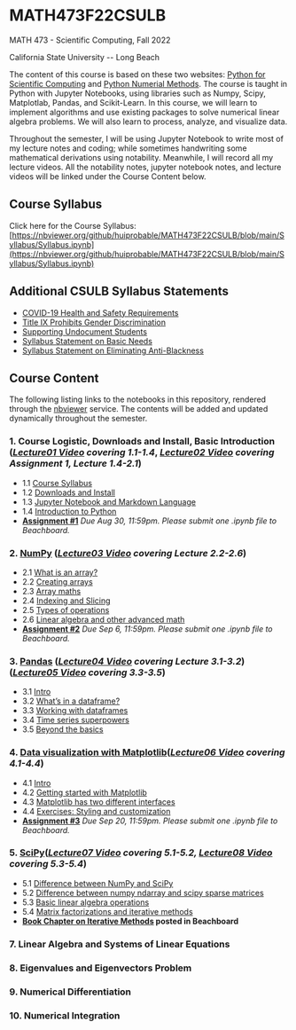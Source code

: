 # MATH473F22CSULB

MATH 473 - Scientific Computing, Fall 2022

California State University -- Long Beach

The content of this course is based on these two websites: [Python for Scientific Computing](https://aaltoscicomp.github.io/python-for-scicomp/) and [Python Numerial Methods](https://pythonnumericalmethods.berkeley.edu/notebooks/index.html). The course is taught in Python with Jupyter Notebooks, using libraries such as Numpy, Scipy, Matplotlab, Pandas, and Scikit-Learn. In this course, we will learn to implement algorithms and use existing packages to solve numerical linear algebra problems. We will also learn to process, analyze, and visualize data. 

Throughout the semester, I will be using Jupyter Notebook to write most of my lecture notes and coding; while sometimes handwriting some mathematical derivations using notability. Meanwhile, I will record all my lecture videos. All the notability notes, jupyter notebook notes, and lecture videos will be linked under the Course Content below. 

## Course Syllabus

Click here for the Course Syllabus: [https://nbviewer.org/github/huiprobable/MATH473F22CSULB/blob/main/Syllabus/Syllabus.ipynb](https://nbviewer.org/github/huiprobable/MATH473F22CSULB/blob/main/Syllabus/Syllabus.ipynb)

## Additional CSULB Syllabus Statements

* [COVID-19 Health and Safety Requirements](https://nbviewer.org/github/huiprobable/MATH473F22CSULB/blob/main/Syllabus/Syllabus.ipynb#COVID-19-Health-and-Safety-Requirements)
* [Title IX Prohibits Gender Discrimination](https://nbviewer.org/github/huiprobable/MATH473F22CSULB/blob/main/Syllabus/Syllabus.ipynb#Title-IX-Prohibits-Gender-Discrimination)
* [Supporting Undocument Students](https://nbviewer.org/github/huiprobable/MATH473F22CSULB/blob/main/Syllabus/Syllabus.ipynb#Supporting-Undocument-Students)
* [Syllabus Statement on Basic Needs](https://nbviewer.org/github/huiprobable/MATH473F22CSULB/blob/main/Syllabus/Syllabus.ipynb#Syllabus-Statement-on-Basic-Needs)
* [Syllabus Statement on Eliminating Anti-Blackness](https://nbviewer.org/github/huiprobable/MATH473F22CSULB/blob/main/Syllabus/Syllabus.ipynb#Syllabus-Statement-on-Eliminating-Anti-Blackness)

## Course Content

The following listing links to the notebooks in this repository, rendered through the [nbviewer](http://nbviewer.jupyter.org) service. The contents will be added and updated dynamically throughout the semester. 

### 1. Course Logistic, Downloads and Install, Basic Introduction (*[Lecture01 Video](https://csulb-my.sharepoint.com/:v:/g/personal/paul_sun_csulb_edu/EVOFyfq7cvRHuz-GqE0VEIABppFvKUdYmINOUTNAcKUV0w?e=aAfufc) covering 1.1-1.4*, *[Lecture02 Video](https://csulb-my.sharepoint.com/:v:/g/personal/paul_sun_csulb_edu/EbVot__GVBxGj1ZT21iPNbMBsFCgczzqqYPe9cQqHg8LbQ?e=uz7xZV) covering Assignment 1, Lecture 1.4-2.1*)
* 1.1 [Course Syllabus](https://nbviewer.org/github/huiprobable/MATH473F22CSULB/blob/main/Syllabus/Syllabus.ipynb)
* 1.2 [Downloads and Install](https://nbviewer.org/github/huiprobable/MATH473F22CSULB/blob/main/Lectures/Downloads.ipynb)
* 1.3 [Jupyter Notebook and Markdown Language](https://nbviewer.org/github/huiprobable/MATH473F22CSULB/blob/main/Lectures/Markdown.ipynb)
* 1.4 [Introduction to Python](https://nbviewer.org/github/huiprobable/MATH473F22CSULB/blob/main/Lectures/Lec01.ipynb)
* **[Assignment #1](https://nbviewer.org/github/huiprobable/MATH473F22CSULB/blob/main/Assignments/Assignment01.ipynb)** *Due Aug 30, 11:59pm. Please submit one .ipynb file to Beachboard.*

### 2. [NumPy](https://nbviewer.org/github/huiprobable/MATH473F22CSULB/blob/main/Lectures/Lec02_numPy.ipynb) (*[Lecture03 Video](https://csulb-my.sharepoint.com/:v:/g/personal/paul_sun_csulb_edu/EQC8MRLbygZOjbo7NMkV8G8BA153H0iaPsTYDjgh8CRG9Q?e=wY2atD) covering Lecture 2.2-2.6*)
* 2.1 [What is an array?](https://nbviewer.org/github/huiprobable/MATH473F22CSULB/blob/main/Lectures/Lec02_numPy.ipynb#What-is-an-array?)
* 2.2 [Creating arrays](https://nbviewer.org/github/huiprobable/MATH473F22CSULB/blob/main/Lectures/Lec02_numPy.ipynb#Creating-arrays)
* 2.3 [Array maths](https://nbviewer.org/github/huiprobable/MATH473F22CSULB/blob/main/Lectures/Lec02_numPy.ipynb#Array-maths)
* 2.4 [Indexing and Slicing](https://nbviewer.org/github/huiprobable/MATH473F22CSULB/blob/main/Lectures/Lec02_numPy.ipynb#Indexing-and-Slicing)
* 2.5 [Types of operations](https://nbviewer.org/github/huiprobable/MATH473F22CSULB/blob/main/Lectures/Lec02_numPy.ipynb#Types-of-oper5tions)
* 2.6 [Linear algebra and other advanced math](https://nbviewer.org/github/huiprobable/MATH473F22CSULB/blob/main/Lectures/Lec02_numPy.ipynb#Linear-algebra-and-other-advanced-math)
* **[Assignment #2](https://nbviewer.org/github/huiprobable/MATH473F22CSULB/blob/main/Assignments/Assignment02.ipynb)** *Due Sep 6, 11:59pm. Please submit one .ipynb file to Beachboard.*

### 3. [Pandas](https://nbviewer.org/github/huiprobable/MATH473F22CSULB/blob/main/Lectures/Lec03_pandas.ipynb) (*[Lecture04 Video](https://csulb-my.sharepoint.com/:v:/g/personal/paul_sun_csulb_edu/EQY27uwpy7pPt14TY1cvHIIB0U4J7uBX_CbvEYxFMjZPow?e=tH5KjW) covering Lecture 3.1-3.2*)(*[Lecture05 Video](https://csulb-my.sharepoint.com/:v:/g/personal/paul_sun_csulb_edu/ETViGa4UB9hOlCQWfyH-howB-GyDWmLtLeZF0IN14K1rUQ?e=csPN3j) covering 3.3-3.5*)
* 3.1 [Intro](https://nbviewer.org/github/huiprobable/MATH473F22CSULB/blob/main/Lectures/Lec03_pandas.ipynb#Questions:)
* 3.2 [What’s in a dataframe?](https://nbviewer.org/github/huiprobable/MATH473F22CSULB/blob/main/Lectures/Lec03_pandas.ipynb#What’s-in-a-dataframe?)
* 3.3 [Working with dataframes](https://nbviewer.org/github/huiprobable/MATH473F22CSULB/blob/main/Lectures/Lec03_pandas.ipynb#Working-with-dataframes)
* 3.4 [Time series superpowers](https://nbviewer.org/github/huiprobable/MATH473F22CSULB/blob/main/Lectures/Lec03_pandas.ipynb#Time-series-superpowers)
* 3.5 [Beyond the basics](https://nbviewer.org/github/huiprobable/MATH473F22CSULB/blob/main/Lectures/Lec03_pandas.ipynb#Beyond-the-basics)

### 4. [Data visualization with Matplotlib](https://nbviewer.org/github/huiprobable/MATH473F22CSULB/blob/main/Lectures/Lec04_Matplotlib.ipynb)(*[Lecture06 Video](https://csulb-my.sharepoint.com/:v:/g/personal/paul_sun_csulb_edu/EbmE5LGbQHZBq3EbhyxyxrIBDkfsqU7uzLSVityBu2vwXw?e=hR2ltU) covering 4.1-4.4*)
* 4.1 [Intro](https://nbviewer.org/github/huiprobable/MATH473F22CSULB/blob/main/Lectures/Lec04_Matplotlib.ipynb#Questions)
* 4.2 [Getting started with Matplotlib](https://nbviewer.org/github/huiprobable/MATH473F22CSULB/blob/main/Lectures/Lec04_Matplotlib.ipynb#Getting_started_with_Matplotlib)
* 4.3 [Matplotlib has two different interfaces](https://nbviewer.org/github/huiprobable/MATH473F22CSULB/blob/main/Lectures/Lec04_Matplotlib.ipynb#Matplotlib_has_two_different_interfaces)
* 4.4 [Exercises: Styling and customization](https://nbviewer.org/github/huiprobable/MATH473F22CSULB/blob/main/Lectures/Lec04_Matplotlib.ipynb#Exercises:_Styling_and_customization)
* **[Assignment #3](https://nbviewer.org/github/huiprobable/MATH473F22CSULB/blob/main/Assignments/Assignment03.ipynb)** *Due Sep 20, 11:59pm. Please submit one .ipynb file to Beachboard.*
 
### 5. [SciPy](https://nbviewer.org/github/huiprobable/MATH473F22CSULB/blob/main/Lectures/Lec05_sciPy.ipynb)(*[Lecture07 Video](https://csulb-my.sharepoint.com/:v:/g/personal/paul_sun_csulb_edu/ESf5ifV4Lm1IqiMM_wPnhisBTvvKpUN2R_N8iW_5_wGsdQ?e=TYpGrc) covering 5.1-5.2, [Lecture08 Video](https://csulb-my.sharepoint.com/:v:/g/personal/paul_sun_csulb_edu/ETPC5OqgSEFNvwbUI1AEfIsBkFWm_73cH6J_mdJlV0RlBg?e=f1VaRs) covering 5.3-5.4*)
* 5.1 [Difference between NumPy and SciPy](https://nbviewer.org/github/huiprobable/MATH473F22CSULB/blob/main/Lectures/Lec05_sciPy.ipynb#difference_between_NumPy_and_SciPy)
* 5.2 [Difference between numpy ndarray and scipy sparse matrices](https://nbviewer.org/github/huiprobable/MATH473F22CSULB/blob/main/Lectures/Lec05_sciPy.ipynb#Difference_between_numpy_ndarray_and_scipy_sparse_matrices)
* 5.3 [Basic linear algebra operations](https://nbviewer.org/github/huiprobable/MATH473F22CSULB/blob/main/Lectures/Lec05_sciPy.ipynb#Basic_linear_algebra_operations)
* 5.4 [Matrix factorizations and iterative methods](https://nbviewer.org/github/huiprobable/MATH473F22CSULB/blob/main/Lectures/Lec05_sciPy.ipynb#Matrix_factorizations_and_iterative_methods)
* **[Book Chapter on Iterative Methods](https://bbcsulb.desire2learn.com/d2l/le/lessons/882925/units/10457736) posted in Beachboard**

### 7. Linear Algebra and Systems of Linear Equations

### 8. Eigenvalues and Eigenvectors Problem

### 9. Numerical Differentiation

### 10. Numerical Integration
